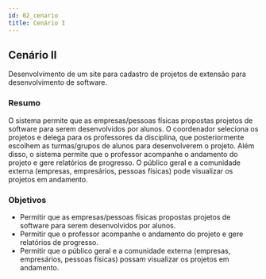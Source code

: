 ```yaml
---
id: 02_cenario
title: Cenário I
---
```


## Cenário II

Desenvolvimento de um site para cadastro de projetos de extensão para desenvolvimento de software. 

### Resumo
O sistema permite que as empresas/pessoas físicas propostas projetos de software para serem desenvolvidos por alunos. O coordenador seleciona os projetos e delega para os professores da disciplina, que posteriormente escolhem as turmas/grupos de alunos para desenvolverem o projeto. Além disso, o sistema permite que o professor acompanhe o andamento do projeto e gere relatórios de progresso. O público geral e a comunidade externa (empresas, empresários, pessoas físicas) pode visualizar os projetos em andamento.

### Objetivos

* Permitir que as empresas/pessoas físicas propostas projetos de software para serem desenvolvidos por alunos.
* Permitir que o professor acompanhe o andamento do projeto e gere relatórios de progresso.
* Permitir que o público geral e a comunidade externa (empresas, empresários, pessoas físicas) possam visualizar os projetos em andamento.